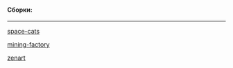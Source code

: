 #### Cборки:
---

[space-cats](https://dovakot.github.io/space-cats/)

[mining-factory](https://dovakot.github.io/mining-factory/)

[zenart](https://dovakot.github.io/zenart/)
